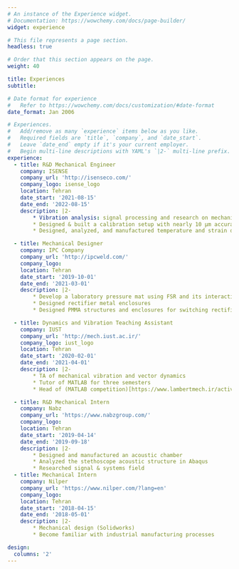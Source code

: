 ```yaml
---
# An instance of the Experience widget.
# Documentation: https://wowchemy.com/docs/page-builder/
widget: experience

# This file represents a page section.
headless: true

# Order that this section appears on the page.
weight: 40

title: Experiences
subtitle:

# Date format for experience
#   Refer to https://wowchemy.com/docs/customization/#date-format
date_format: Jan 2006

# Experiences.
#   Add/remove as many `experience` items below as you like.
#   Required fields are `title`, `company`, and `date_start`.
#   Leave `date_end` empty if it's your current employer.
#   Begin multi-line descriptions with YAML's `|2-` multi-line prefix.
experience:
  - title: R&D Mechanical Engineer
    company: ISENSE
    company_url: 'http://isenseco.com/'
    company_logo: isense_logo
    location: Tehran
    date_start: '2021-08-15'
    date_end: '2022-08-15'
    description: |2-
        * Vibration analysis: signal processing and research on mechanical joints looseness and accelerometers accuracy
        * Designed & built a calibration setup with nearly 10 μm accuracy for crack meters
        * Designed, analyzed, and manufactured temperature and strain data loggers enclosures

  - title: Mechanical Designer
    company: IPC Company
    company_url: 'http://ipcweld.com/'
    company_logo:
    location: Tehran
    date_start: '2019-10-01'
    date_end: '2021-03-01'
    description: |2-
        * Develop a laboratory pressure mat using FSR and its interactive software for movement monitoring (using PyQt and Arduino)
        * Designed rectifier metal enclosures
        * Designed PMMA structures and enclosures for switching rectifiers

  - title: Dynamics and Vibration Teaching Assistant
    company: IUST
    company_url: 'http://mech.iust.ac.ir/'
    company_logo: iust_logo
    location: Tehran
    date_start: '2020-02-01'
    date_end: '2021-04-01'
    description: |2-
        * TA of mechanical vibration and vector dynamics
        * Tutor of MATLAB for three semesters
        * Head of (MATLAB competition)[https://www.lambertmech.ir/activities/matlab-2022/] instructors for two competitions (SSME)

  - title: R&D Mechanical Intern
    company: Nabz
    company_url: 'https://www.nabzgroup.com/'
    company_logo:
    location: Tehran
    date_start: '2019-04-14'
    date_end: '2019-09-18'
    description: |2-
        * Designed and manufactured an acoustic chamber
        * Analyzed the stethoscope acoustic structure in Abaqus
        * Researched signal & systems field
  - title: Mechanical Intern
    company: Nilper
    company_url: 'https://www.nilper.com/?lang=en'
    company_logo:
    location: Tehran
    date_start: '2018-04-15'
    date_end: '2018-05-01'
    description: |2-
        * Mechanical design (Solidworks)
        * Become familiar with industrial manufacturing processes

design:
  columns: '2'
---
```

